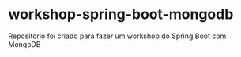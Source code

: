 # workshop-spring-boot-mongodb
Repositorio foi criado para fazer um workshop do Spring Boot com MongoDB
